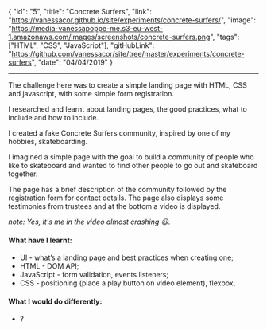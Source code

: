 {
"id": "5",
"title": "Concrete Surfers",
"link": "https://vanessacor.github.io/site/experiments/concrete-surfers/",
"image": "https://media-vanessapoppe-me.s3-eu-west-1.amazonaws.com/images/screenshots/concrete-surfers.png",
"tags": ["HTML", "CSS", "JavaScript"],
"gitHubLink": "https://github.com/vanessacor/site/tree/master/experiments/concrete-surfers",
"date": "04/04/2019"
}

---

The challenge here was to create a simple landing page with HTML, CSS and javascript, with some simple form registration.

I researched and learnt about landing pages, the good practices, what to include and how to include.

I created a fake Concrete Surfers community, inspired by one of my hobbies, skateboarding.

I imagined a simple page with the goal to build a community of people who like to skateboard and wanted to find other people to go out and skateboard together.

The page has a brief description of the community followed by the registration form for contact details. The page also displays some testimonies from trustees and at the bottom a video is displayed.

_note: Yes, it's me in the video almost crashing &#128515;._

#### What have I learnt:

- UI - what’s a landing page and best practices when creating one;
- HTML - DOM API;
- JavaScript - form validation, events listeners;
- CSS - positioning (place a play button on video element), flexbox,

#### What I would do differently:

- ?
